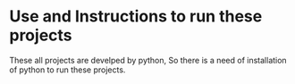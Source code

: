 # Use and Instructions to run these projects
These all projects are develped by python, So there is a need of installation of python to run these projects.
